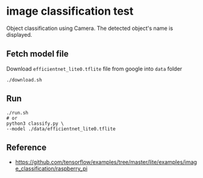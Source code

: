 # image classification test

Object classification using Camera. The detected object's name is displayed.

## Fetch model file

Download `efficientnet_lite0.tflite` file from google into `data` folder

```
./download.sh
```

## Run

```
./run.sh
# or
python3 classify.py \
--model ./data/efficientnet_lite0.tflite
```

## Reference

- https://github.com/tensorflow/examples/tree/master/lite/examples/image_classification/raspberry_pi
